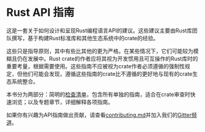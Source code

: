 # Rust API 指南

这是一套关于如何设计和呈现Rust编程语言API的建议。这些建议主要由Rust库团队撰写，基于构建Rust标准库和其他生态系统中的crate的经验。

这些只是指导原则，其中有些比其他的更为严格。在某些情况下，它们可能较为模糊且仍在发展中。Rust crate的作者应将其视为开发惯用且可互操作的Rust库时的重要考量，根据需要使用。这些指南不应被视为crate作者必须遵循的强制性规定，但他们可能会发现，遵循这些指南的crate比不遵循的更好地与现有的crate生态系统整合。

本书分为两部分：简明的[检查清单]，包含所有单独的指南，适合在crate审查时快速浏览；以及专题章节，详细解释各项指南。

如果你有兴趣为API指南做出贡献，请查看[contributing.md]并加入我们的[Gitter频道]。

[检查清单]: checklist.html
[contributing.md]: https://github.com/rust-lang/api-guidelines/blob/master/CONTRIBUTING.md
[Gitter频道]: https://gitter.im/rust-impl-period/WG-libs-guidelines